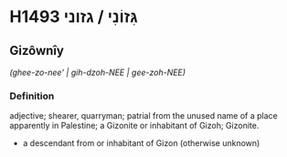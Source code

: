 # H1493 גִּזוֹנִי / גזוני

## Gizôwnîy

_(ghee-zo-nee' | ɡih-dzoh-NEE | ɡee-zoh-NEE)_

### Definition

adjective; shearer, quarryman; patrial from the unused name of a place apparently in Palestine; a Gizonite or inhabitant of Gizoh; Gizonite.

- a descendant from or inhabitant of Gizon (otherwise unknown)
